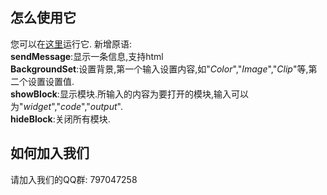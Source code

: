 ## 怎么使用它
  您可以在[这里](http://tiao2.github.io/javascript-runner/)运行它.
  新增原语:
 <br/> **sendMessage**:显示一条信息,支持html
 <br/> **BackgroundSet**:设置背景,第一个输入设置内容,如"*Color*","*Image*","*Clip*"等,第二个设置设置值.
 <br/> **showBlock**:显示模块.所输入的内容为要打开的模块,输入可以为"*widget*","*code*","*output*".
 <br/> **hideBlock**:关闭所有模块.
## 如何加入我们
  请加入我们的QQ群: 797047258
